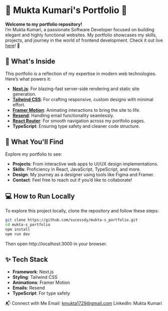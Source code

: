 # 🌟 Mukta Kumari's Portfolio 🌟

**Welcome to my portfolio repository!**  
I’m Mukta Kumari, a passionate Software Developer focused on building elegant and highly functional websites. My portfolio showcases my skills, projects, and journey in the world of frontend development. Check it out live [here](https://mukta-s-portfolio.vercel.app/)! 🚀

## 🚀 What's Inside

This portfolio is a reflection of my expertise in modern web technologies. Here’s what powers it:

- **[Next.js](https://nextjs.org/)**: For blazing-fast server-side rendering and static site generation.
- **[Tailwind CSS](https://tailwindcss.com/)**: For crafting responsive, custom designs with minimal effort.
- **[Framer Motion](https://www.framer.com/motion/)**: Animating interactions to bring the site to life.
- **[Resend](https://resend.com/)**: Handling email functionality seamlessly.
- **[React Router](https://reactrouter.com/)**: For smooth navigation across my portfolio pages.
- **TypeScript**: Ensuring type safety and cleaner code structure.

## 🌟 What You'll Find

Explore my portfolio to see:

- **Projects**: From interactive web apps to UI/UX design implementations.
- **Skills**: Proficiency in React, JavaScript, TypeScript, and more.
- **Design**: My journey as a designer using tools like Figma and Framer.
- **Contact**: Feel free to reach out if you’d like to collaborate!

## 💻 How to Run Locally

To explore this project locally, clone the repository and follow these steps:

```bash
git clone https://github.com/sucessdy/mukta-s_portfolio.git
cd mukta-s_portfolio
npm install
npm run dev
```

Then open http://localhost:3000 in your browser.

## ✨ Tech Stack  

- **Framework**: Next.js
- **Styling**: Tailwind CSS
- **Animations**:  Framer Motion
- **Emails**: Resend
- **TypeScript**: For type safety


📬 Connect with Me
Email: kmukta1729@gmail.com
LinkedIn: Mukta Kumari
